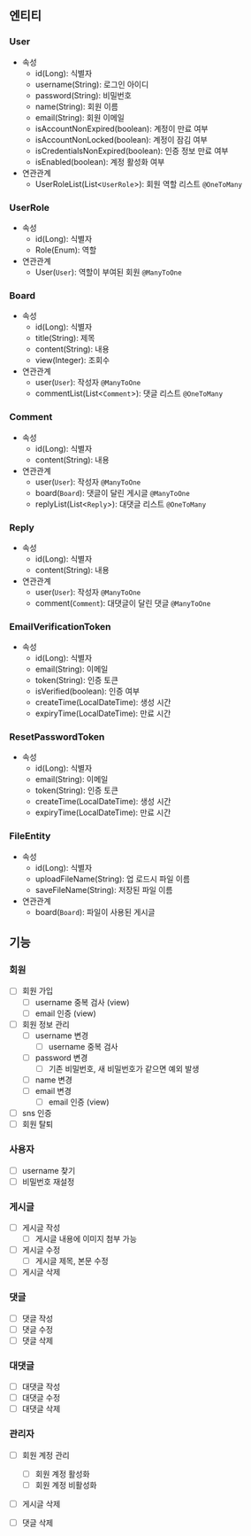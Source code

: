 ## 엔티티

### User
- 속성
  - id(Long): 식별자
  - username(String): 로그인 아이디
  - password(String): 비밀번호
  - name(String): 회원 이름
  - email(String): 회원 이메일
  - isAccountNonExpired(boolean): 계정이 만료 여부
  - isAccountNonLocked(boolean): 계정이 잠김 여부
  - isCredentialsNonExpired(boolean): 인증 정보 만료 여부
  - isEnabled(boolean): 계정 활성화 여부
- 연관관계
  - UserRoleList(List<`UserRole`>): 회원 역할 리스트 `@OneToMany`

### UserRole
- 속성
  - id(Long): 식별자
  - Role(Enum): 역할
- 연관관계
  - User(`User`): 역할이 부여된 회원 `@ManyToOne`

### Board
- 속성
  - id(Long): 식별자
  - title(String): 제목
  - content(String): 내용
  - view(Integer): 조회수
- 연관관계
  - user(`User`): 작성자 `@ManyToOne`
  - commentList(List<`Comment`>): 댓글 리스트 `@OneToMany`

### Comment
- 속성
  - id(Long): 식별자
  - content(String): 내용
- 연관관계
  - user(`User`): 작성자 `@ManyToOne`
  - board(`Board`): 댓글이 달린 게시글 `@ManyToOne`
  - replyList(List<`Reply`>): 대댓글 리스트 `@OneToMany`

### Reply
- 속성
  - id(Long): 식별자
  - content(String): 내용
- 연관관계
  - user(`User`): 작성자 `@ManyToOne`
  - comment(`Comment`): 대댓글이 달린 댓글 `@ManyToOne`

### EmailVerificationToken
- 속성
  - id(Long): 식별자
  - email(String): 이메일
  - token(String): 인증 토큰
  - isVerified(boolean): 인증 여부
  - createTime(LocalDateTime): 생성 시간
  - expiryTime(LocalDateTime): 만료 시간

### ResetPasswordToken
- 속성
  - id(Long): 식별자
  - email(String): 이메일
  - token(String): 인증 토큰
  - createTime(LocalDateTime): 생성 시간
  - expiryTime(LocalDateTime): 만료 시간

### FileEntity
- 속성
  - id(Long): 식별자
  - uploadFileName(String): 업 로드시 파일 이름
  - saveFileName(String): 저장된 파일 이름
- 연관관계
  - board(`Board`): 파일이 사용된 게시글

## 기능

### 회원
- [ ] 회원 가입
  - [ ] username 중복 검사 (view)
  - [ ] email 인증 (view)
- [ ] 회원 정보 관리
  - [ ] username 변경
    - [ ] username 중복 검사
  - [ ] password 변경
    - [ ] 기존 비밀번호, 새 비밀번호가 같으면 예외 발생
  - [ ] name 변경
  - [ ] email 변경
    - [ ] email 인증 (view)
- [ ] sns 인증
- [ ] 회원 탈퇴

### 사용자
- [ ] username 찾기
- [ ] 비밀번호 재설정

### 게시글
- [ ] 게시글 작성
  - [ ] 게시글 내용에 이미지 첨부 가능
- [ ] 게시글 수정
  - [ ] 게시글 제목, 본문 수정
- [ ] 게시글 삭제

### 댓글
- [ ] 댓글 작성
- [ ] 댓글 수정
- [ ] 댓글 삭제

### 대댓글
- [ ] 대댓글 작성
- [ ] 대댓글 수정
- [ ] 대댓글 삭제

### 관리자
- [ ] 회원 계정 관리
  - [ ] 회원 계정 활성화
  - [ ] 회원 계정 비활성화
- [ ] 게시글 삭제
- [ ] 댓글 삭제







